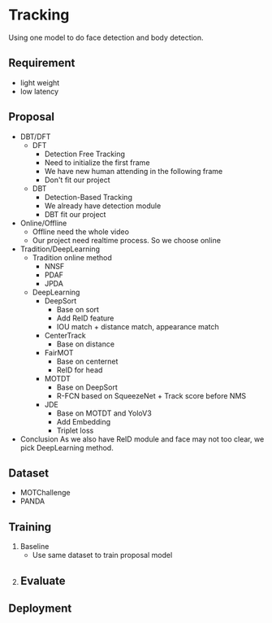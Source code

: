 # Tracking
Using one model to do face detection and body detection.
## Requirement
- light weight
- low latency
## Proposal
- DBT/DFT
    - DFT
        - Detection Free Tracking
        - Need to initialize the first frame
        - We have new human attending in the following frame
        - Don't fit our project
    - DBT
        - Detection-Based Tracking
        - We already have detection module
        - DBT fit our project
- Online/Offline
    - Offline need the whole video
    - Our project need realtime process. So we choose online
- Tradition/DeepLearning
    - Tradition online method
        - NNSF
        - PDAF
        - JPDA
    - DeepLearning
        - DeepSort
            - Base on sort
            - Add ReID feature
            - IOU match + distance match, appearance match
        - CenterTrack
            - Base on distance
        - FairMOT
            - Base on centernet
            - ReID for head
        - MOTDT
            - Base on DeepSort
            - R-FCN based on SqueezeNet + Track score before NMS
        - JDE
            - Base on MOTDT and YoloV3
            - Add Embedding
            - Triplet loss
- Conclusion
As we also have ReID module and face may not too clear, we pick DeepLearning method.
## Dataset
- MOTChallenge
- PANDA
## Training
1. Baseline
    - Use same dataset to train proposal model
2. Evaluate
    - 
## Deployment
